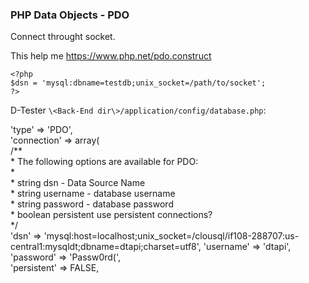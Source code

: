 ### PHP Data Objects - PDO

Connect throught socket.

This help me https://www.php.net/pdo.construct
```
<?php
$dsn = 'mysql:dbname=testdb;unix_socket=/path/to/socket';
?>
```
D-Tester ``\<Back-End dir\>/application/config/database.php``:


'type'       => 'PDO',                                                                                  
'connection' => array(  
            /**                        
             * The following options are available for PDO:                         
             *                         
             * string   dsn     -   Data Source Name                         
             * string   username    -   database username                         
             * string   password    -   database password                         
             * boolean  persistent use persistent connections?                         
            */                                                                                                                        
        'dsn'        => 'mysql:host=localhost;unix_socket=/clousql/if108-288707:us-central1:mysqldt;dbname=dtapi;charset=utf8',
        'username'   => 'dtapi',
        'password'   => 'Passw0rd(',                                                                   
        'persistent' => FALSE,                                                                                                     

